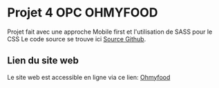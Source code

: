 # Projet 4 OPC OHMYFOOD

Projet fait avec une approche Mobile first et l'utilisation de SASS pour le CSS
Le code source se trouve ici [Source Github](https://github.com/tiana2829/Ohmyfood).

## Lien du site web

Le site web est accessible en ligne via ce lien: [Ohmyfood](https://tiana-ohmyfood-opc.netlify.app/)
